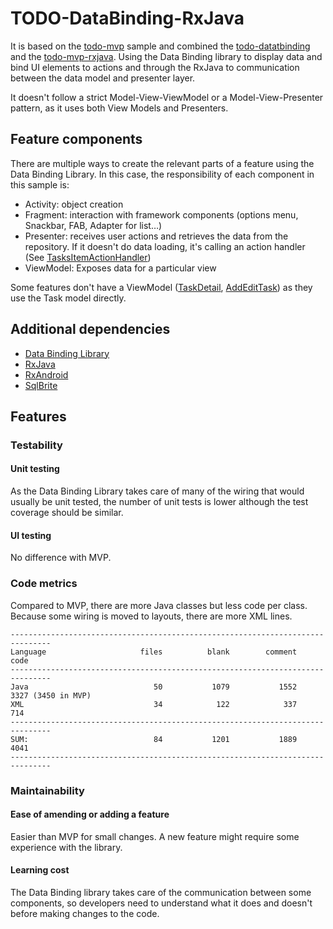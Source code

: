 # TODO-DataBinding-RxJava

It is based on the [todo-mvp](https://github.com/googlesamples/android-architecture/tree/todo-mvp/todoapp) sample and combined the [todo-datatbinding](https://github.com/googlesamples/android-architecture/tree/todo-databinding/) and the [todo-mvp-rxjava](https://github.com/googlesamples/android-architecture/tree/todo-mvp-rxjava/).
Using the Data Binding library to display data and bind UI elements to actions
and through the RxJava to communication between the data model and presenter layer.

It doesn't follow a strict Model-View-ViewModel or a Model-View-Presenter
pattern, as it uses both View Models and Presenters.


## Feature components

There are multiple ways to create the relevant parts of a feature using the
Data Binding Library. In this case, the responsibility of each component in
this sample is:

  * Activity: object creation
  * Fragment: interaction with framework components (options menu, Snackbar, FAB,
Adapter for list…)
  * Presenter: receives user actions and retrieves the data from the repository. If
it doesn't do data loading, it's calling an action handler (See [TasksItemActionHandler](https://github.com/googlesamples/android-architecture/blob/todo-databinding/todoapp/app/src/main/java/com/example/android/architecture/blueprints/todoapp/tasks/TasksItemActionHandler.java))
  * ViewModel: Exposes data for a particular view

Some features don't have a ViewModel ([TaskDetail](https://github.com/googlesamples/android-architecture/blob/todo-databinding/todoapp/app/src/main/java/com/example/android/architecture/blueprints/todoapp/taskdetail), [AddEditTask](https://github.com/googlesamples/android-architecture/blob/todo-databinding/todoapp/app/src/main/java/com/example/android/architecture/blueprints/todoapp/addedittask)) as they use the Task model directly.

## Additional dependencies

* [Data Binding Library](https://developer.android.com/topic/libraries/data-binding/index.html)
* [RxJava](https://github.com/ReactiveX/RxJava)
* [RxAndroid](https://github.com/ReactiveX/RxAndroid)
* [SqlBrite](https://github.com/square/sqlbrite)


## Features

### Testability

#### Unit testing

As the Data Binding Library takes care of many of the wiring that would usually
be unit tested, the number of unit tests is lower although the  test coverage
should be similar.

#### UI testing

No difference with MVP.

### Code metrics

Compared to MVP, there are more Java classes but less code per class. Because
some wiring is moved to layouts, there are more XML lines.


```
-------------------------------------------------------------------------------
Language                     files          blank        comment           code
-------------------------------------------------------------------------------
Java                            50           1079           1552           3327 (3450 in MVP)
XML                             34            122            337            714
-------------------------------------------------------------------------------
SUM:                            84           1201           1889           4041
-------------------------------------------------------------------------------
```
### Maintainability

#### Ease of amending or adding a feature

Easier than MVP for small changes. A new feature might require some experience
with the library.

#### Learning cost

The Data Binding library takes care of the communication between some
components, so developers need to understand what it does and doesn't before
making changes to the code.
